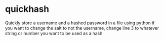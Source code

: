 # quickhash
Quickly store a username and a hashed password in a file using python
if you want to change the salt to not the username, change line 3 to whatever string or number you want to be used as a hash
